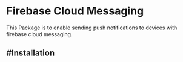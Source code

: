 Firebase Cloud Messaging
=========

This Package is to enable sending push notifications to devices with firebase cloud messaging.

#Installation
----
